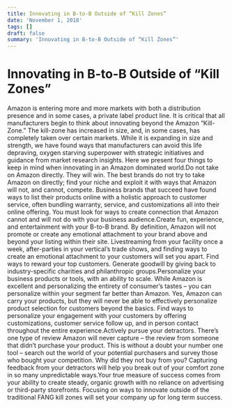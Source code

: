 ```yaml
---
title: Innovating in B-to-B Outside of “Kill Zones”
date: 'November 1, 2018'
tags: []
draft: false
summary: 'Innovating in B-to-B Outside of “Kill Zones”'
---
```


# Innovating in B-to-B Outside of “Kill Zones”

Amazon is entering more and more markets with both a distribution presence and in some cases, a private label product line. It is critical that all manufacturers begin to think about innovating beyond the Amazon “Kill-Zone.” The kill-zone has increased in size, and, in some cases, has completely taken over certain markets. While it is expanding in size and strength, we have found ways that manufacturers can avoid this life depraving, oxygen starving superpower with strategic initiatives and guidance from market research insights. Here we present four things to keep in mind when innovating in an Amazon dominated world.Do not take on Amazon directly. They will win. The best brands do not try to take Amazon on directly; find your niche and exploit it with ways that Amazon will not, and cannot, compete. Business brands that succeed have found ways to list their products online with a holistic approach to customer service, often bundling warranty, service, and customizations all into their online offering. You must look for ways to create connection that Amazon cannot and will not do with your business audience.Create fun, experience, and entertainment with your B-to-B brand. By definition, Amazon will not promote or create any emotional attachment to your brand above and beyond your listing within their site. Livestreaming from your facility once a week, after-parties in your vertical’s trade shows, and finding ways to create an emotional attachment to your customers will set you apart. Find ways to reward your top customers. Generate goodwill by giving back to industry-specific charities and philanthropic groups.Personalize your business products or tools, with an ability to scale. While Amazon is excellent and personalizing the entirety of consumer’s tastes – you can personalize within your segment far better than Amazon. Yes, Amazon can carry your products, but they will never be able to effectively personalize product selection for customers beyond the basics. Find ways to personalize your engagement with your customers by offering customizations, customer service follow up, and in person contact throughout the entire experience.Actively pursue your detractors. There’s one type of review Amazon will never capture – the review from someone that didn’t purchase your product. This is without a doubt your number one tool – search out the world of your potential purchasers and survey those who bought your competition. Why did they not buy from you? Capturing feedback from your detractors will help you break out of your comfort zone in so many unpredictable ways.Your true measure of success comes from your ability to create steady, organic growth with no reliance on advertising or third-party storefronts. Focusing on ways to innovate outside of the traditional FANG kill zones will set your company up for long term success.
